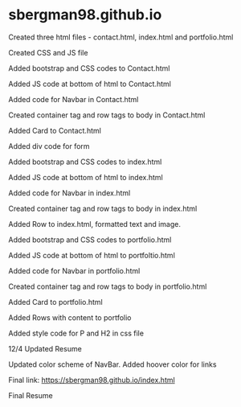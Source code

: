 # sbergman98.github.io

Created three html files - contact.html, index.html and portfolio.html

Created CSS and JS file

Added bootstrap and CSS codes to Contact.html

Added JS code at bottom of html to Contact.html

Added code for Navbar in Contact.html

Created container tag and row tags to body in  Contact.html

Added Card to Contact.html

Added div code for form


Added bootstrap and CSS codes to index.html

Added JS code at bottom of html to index.html

Added code for Navbar in index.html

Created container tag and row tags to body in  index.html

Added Row to index.html, formatted text and image.


Added bootstrap and CSS codes to portfolio.html

Added JS code at bottom of html to portfoltio.html

Added code for Navbar in portfolio.html

Created container tag and row tags to body in portfolio.html

Added Card to portfolio.html

Added Rows with content to portfolio


Added style code  for P and H2 in css file


12/4 Updated Resume

Updated color scheme of NavBar. Added hoover color for links

Final link:
https://sbergman98.github.io/index.html



Final Resume